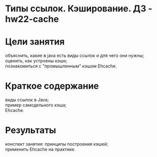 # Типы ссылок. Кэширование. ДЗ - hw22-cache

# Цели занятия
объяснить, какие в java есть виды ссылок и для чего они нужны;</br>
оценить, как устроены кэши;</br>
познакомиться с "промышленным" кэшом Ehcache.

# Краткое содержание
виды ссылок в Java;</br>
пример самодельного кэша;</br>
Ehcache.</br>

# Результаты
конспект занятия: принципы построения кэшей;</br>
применить Ehcache на практике.</br>